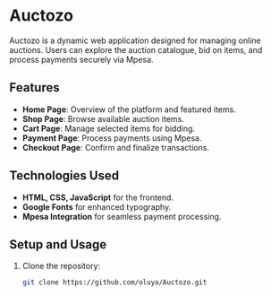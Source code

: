 # Auctozo

Auctozo is a dynamic web application designed for managing online auctions. Users can explore the auction catalogue, bid on items, and process payments securely via Mpesa.

## Features
- **Home Page**: Overview of the platform and featured items.
- **Shop Page**: Browse available auction items.
- **Cart Page**: Manage selected items for bidding.
- **Payment Page**: Process payments using Mpesa.
- **Checkout Page**: Confirm and finalize transactions.

## Technologies Used
- **HTML, CSS, JavaScript** for the frontend.
- **Google Fonts** for enhanced typography.
- **Mpesa Integration** for seamless payment processing.

## Setup and Usage
1. Clone the repository:
   ```bash
   git clone https://github.com/oluya/Auctozo.git
